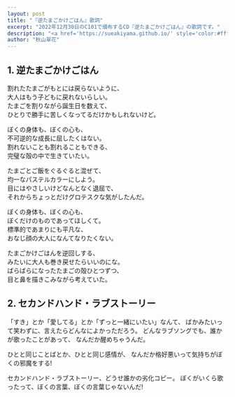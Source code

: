 ```yaml
---
layout: post
title: "『逆たまごかけごはん』歌詞"
excerpt: "2022年12月30日のC101で頒布するCD『逆たまごかけごはん』の歌詞です。"
description: "<a href='https://sueakiyama.github.io/' style='color:#ffffff'><u>Le Site Web de Suika Akiyama</u></a>"
author: "秋山翠花"
---
```


## 1. 逆たまごかけごはん

割れたたまごがもとには戻らないように、  
大人はもう子どもに戻れないらしい。  
たまごを割りながら誕生日を数えて、  
ひとりで勝手に苦しくなってるだけかもしれないけど。

ぼくの身体も、ぼくの心も、  
不可逆的な成長に屈したくはない。   
割れないことも割れることもできる、   
完璧な殻の中で生きていたい。  

たまごとご飯をぐるぐると混ぜて、   
均一なパステルカラーにしよう。  
目にはやさしいけどなんとなく退屈で、  
それからちょっとだけグロテスクな気がしたんだ。 

ぼくの身体も、ぼくの心も、  
ぼくだけのものであってほしくて。  
標準的であまりにも平凡な、  
おなじ顔の大人になんてなりたくない。 

たまごかけごはんを逆回しする、  
みたいに大人も巻き戻せたらいいのにな。  
ばらばらになったたまごの殻ひとつずつ、  
目と鼻を描きこみながら考えていた。 

## 2. セカンドハンド・ラブストーリー

「すき」とか「愛してる」とか「ずっと一緒にいたい」なんて、 
ばかみたいって笑わずに、言えたらどんなによかっただろう。 
どんなラブソングでも、誰かが歌ったことがあって、
なんだか醒めちゃうんだ。

ひとと同じことばとか、ひとと同じ感情が、 
なんだか格好悪いって気持ちがぼくの邪魔をする!

セカンドハンド・ラブストーリー、どうせ誰かの劣化コピー。 
ぼくがいくら歌ったって、ぼくの言葉、ぼくの言葉じゃないんだ!
